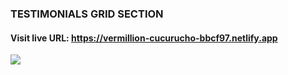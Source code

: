 ### TESTIMONIALS GRID SECTION
#### Visit live URL: https://vermillion-cucurucho-bbcf97.netlify.app
<a href="https://vermillion-cucurucho-bbcf97.netlify.app"><img src="https://user-images.githubusercontent.com/109923493/228648759-1769e586-e600-4539-b26d-6f409169cbd4.jpg"></a>
